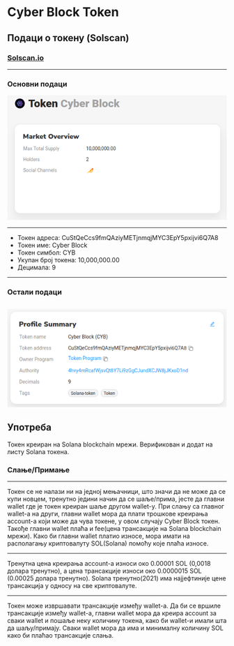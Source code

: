 # Cyber Block Token

## Подаци о токену (Solscan)

### [Solscan.io](https://solscan.io/token/CuStQeCcs9fmQAziyMETjnmqjMYC3EpY5pxijvi6Q7A8)
---
### Основни подаци
![Основни подаци](image2.png)

---
- Токен адреса: CuStQeCcs9fmQAziyMETjnmqjMYC3EpY5pxijvi6Q7A8
- Токен име: Cyber Block
- Токен симбол: CYB
- Укупан број токена: 10,000,000.00
- Децимала: 9
---
### Остали подаци
![Остали подаци](image1.png)
---

## Употреба

Токен креиран на Solana blockchain мрежи.
Верификован и додат на листу Solana токена.

### Слање/Примање
--- 
Токен се не налази ни на једној мењачници, што значи да не може да се купи новцем, тренутно једини начин да се шаље/прима, јесте да главни wallet где је токен креиран шаље другом wallet-у. 
При слању са главног wallet-а на други, главни wallet мора да плати трошкове креирања account-a који може да чува токене, у овом случају Cyber Block токен. 
Такође главни wallet плаћа и fee(цена трансакције на Solana blockchain мрежи). 
Како би главни wallet платио износе, мора имати на располагању криптовалуту SOL(Solana) помоћу које плаћа износе.

---
Тренутна цена креирања account-a износи око 0.00001 SOL (0,0018 долара тренутно), а цена трансакције износи око 0.0000015 SOL (0.00025 долара тренутно). 
Solana тренутно(2021) има најјефтиније цене трансакција у односу на све криптовалуте.

---
Токен може извршавати трансакције између wallet-а.
Да би се вршиле трансакције између wallet-а, главни wallet мора да креира account за сваки wallet и пошаље неку количину токена, како би wallet-и имали шта да шаљу/примају. 
Сваки wallet мора да има и минималну количину SOL како би плаћао трансакције слања.


